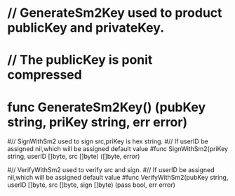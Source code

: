 # // GenerateSm2Key used to product publicKey and privateKey.
# // The publicKey is ponit compressed
# func GenerateSm2Key() (pubKey string, priKey string, err error) 

#// SignWithSm2 used to sign src,priKey is hex string.
#// If userID be assigned nil,which  will be assigned default value
#func SignWithSm2(priKey string, userID []byte, src []byte) ([]byte, error) 

#// VerifyWithSm2 used to verify src and sign.
#// If userID be assigned nil,which  will be assigned default value
#func VerifyWithSm2(pubKey string, userID []byte, src []byte, sign []byte) (pass bool, err error)